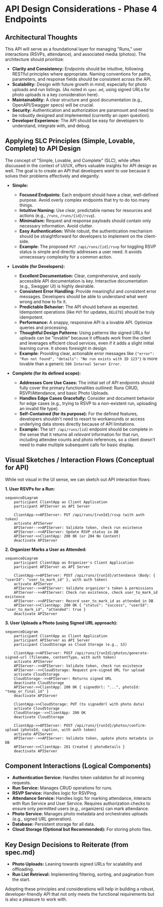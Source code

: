 # API Design Considerations - Phase 4 Endpoints

## Architectural Thoughts

This API will serve as a foundational layer for managing "Runs," user interactions (RSVPs, attendance), and associated media (photos). The architecture should prioritize:

- **Clarity and Consistency:** Endpoints should be intuitive, following RESTful principles where appropriate. Naming conventions for paths, parameters, and response fields should be consistent across the API.
- **Scalability:** Design with future growth in mind, especially for photo uploads and run listings. (As noted in `spec.md`, using signed URLs for photo uploads is a key consideration here).
- **Maintainability:** A clear structure and good documentation (e.g., OpenAPI/Swagger specs) will be crucial.
- **Security:** Authentication and authorization are paramount and need to be robustly designed and implemented (currently an open question).
- **Developer Experience:** The API should be easy for developers to understand, integrate with, and debug.

## Applying SLC Principles (Simple, Lovable, Complete) to API Design

The concept of "Simple, Lovable, and Complete" (SLC), while often discussed in the context of UI/UX, offers valuable insights for API design as well. The goal is to create an API that developers _want_ to use because it solves their problems effectively and elegantly.

- **Simple:**

  - **Focused Endpoints:** Each endpoint should have a clear, well-defined purpose. Avoid overly complex endpoints that try to do too many things.
  - **Intuitive Naming:** Use clear, predictable names for resources and actions (e.g., `/runs`, `/runs/{id}/rsvp`).
  - **Minimalism:** Request and response payloads should contain only necessary information. Avoid clutter.
  - **Easy Authentication:** While robust, the authentication mechanism should be straightforward for developers to implement on the client-side.
  - **Example:** The proposed `PUT /api/runs/[id]/rsvp` for toggling RSVP status is simple and directly addresses a user need. It avoids unnecessary complexity for a common action.

- **Lovable (for Developers):**

  - **Excellent Documentation:** Clear, comprehensive, and easily accessible API documentation is key. Interactive documentation (e.g., Swagger UI) is highly desirable.
  - **Consistent Error Handling:** Provide meaningful and consistent error messages. Developers should be able to understand what went wrong and how to fix it.
  - **Predictable Behavior:** The API should behave as expected. Idempotent operations (like `PUT` for updates, `DELETE`) should be truly idempotent.
  - **Performance:** A snappy, responsive API is a lovable API. Optimize queries and processing.
  - **Thoughtful Design Patterns:** Using patterns like signed URLs for uploads can be "lovable" because it offloads work from the client and leverages efficient cloud services, even if it adds a slight initial learning curve. It shows foresight in design.
  - **Example:** Providing clear, actionable error messages like `{"error": "Run not found", "details": "No run exists with ID 123"}` is more lovable than a generic `500 Internal Server Error`.

- **Complete (for its defined scope):**
  - **Addresses Core Use Cases:** The initial set of API endpoints should fully cover the primary functionalities outlined: Runs CRUD, RSVP/Attendance, and basic Photo Uploads.
  - **Handles Edge Cases Gracefully:** Consider and document behavior for edge cases (e.g., trying to RSVP to a non-existent run, uploading an invalid file type).
  - **Self-Contained (for its purpose):** For the defined features, developers shouldn't need to resort to workarounds or access underlying data stores directly because of API limitations.
  - **Example:** The `GET /api/runs/[id]` endpoint should be complete in the sense that it returns all _relevant_ information for that run, including attendee counts and photo references, so a client doesn't need to make multiple subsequent calls for basic display.

## Visual Sketches / Interaction Flows (Conceptual for API)

While not visual in the UI sense, we can sketch out API interaction flows:

**1. User RSVPs for a Run:**

```mermaid
sequenceDiagram
    participant ClientApp as Client Application
    participant APIServer as API Server

    ClientApp->>APIServer: PUT /api/runs/{runId}/rsvp (with auth token)
    activate APIServer
    APIServer-->>APIServer: Validate token, check run existence
    APIServer-->>APIServer: Update RSVP status in DB
    APIServer->>ClientApp: 200 OK (or 204 No Content)
    deactivate APIServer
```

**2. Organizer Marks a User as Attended:**

```mermaid
sequenceDiagram
    participant ClientApp as Organizer's Client Application
    participant APIServer as API Server

    ClientApp->>APIServer: POST /api/runs/{runId}/attendance (Body: { "userId": "user_to_mark_id" }, with auth token)
    activate APIServer
    APIServer-->>APIServer: Validate organizer's token & permissions
    APIServer-->>APIServer: Check run existence, check user_to_mark_id existence
    APIServer-->>APIServer: Record user_to_mark_id as attended in DB
    APIServer->>ClientApp: 200 OK { "status": "success", "userId": "user_to_mark_id", "attended": true }
    deactivate APIServer
```

**3. User Uploads a Photo (using Signed URL approach):**

```mermaid
sequenceDiagram
    participant ClientApp as Client Application
    participant APIServer as API Server
    participant CloudStorage as Cloud Storage (e.g., S3)

    ClientApp->>APIServer: POST /api/runs/{runId}/photos/generate-signed-url (filename, contentType, with auth token)
    activate APIServer
    APIServer-->>APIServer: Validate token, check run existence
    APIServer-->>CloudStorage: Request pre-signed URL for upload
    activate CloudStorage
    CloudStorage-->>APIServer: Returns signed URL
    deactivate CloudStorage
    APIServer->>ClientApp: 200 OK { signedUrl: "...", photoId: "temp_or_final_id" }
    deactivate APIServer

    ClientApp->>CloudStorage: PUT (to signedUrl with photo data)
    activate CloudStorage
    CloudStorage-->>ClientApp: 200 OK
    deactivate CloudStorage

    ClientApp->>APIServer: POST /api/runs/{runId}/photos/confirm-upload (photoId, caption, with auth token)
    activate APIServer
    APIServer-->>APIServer: Validate token, update photo metadata in DB
    APIServer->>ClientApp: 201 Created { photoDetails }
    deactivate APIServer
```

## Component Interactions (Logical Components)

- **Authentication Service:** Handles token validation for all incoming requests.
- **Run Service:** Manages CRUD operations for runs.
- **RSVP Service:** Handles logic for RSVPing.
- **Attendance Service:** Handles logic for marking attendance, interacts with Run Service and User Service. Requires authorization checks to ensure only permitted users (e.g., organizers) can mark attendance.
- **Photo Service:** Manages photo metadata and orchestrates uploads (e.g., signed URL generation).
- **Database:** Persistent storage for all data.
- **Cloud Storage (Optional but Recommended):** For storing photo files.

## Key Design Decisions to Reiterate (from spec.md)

- **Photo Uploads:** Leaning towards signed URLs for scalability and offloading.
- **Run List Retrieval:** Implementing filtering, sorting, and pagination from the start.

Adopting these principles and considerations will help in building a robust, developer-friendly API that not only meets the functional requirements but is also a pleasure to work with.

